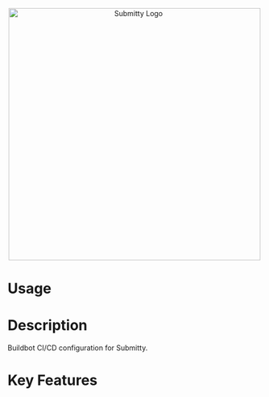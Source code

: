 <p align="center">
  <img src="http://submitty.org/images/submitty_logo.png" alt="Submitty Logo" width="500px"/>
</p>


# Usage

# Description
Buildbot CI/CD configuration for Submitty.

# Key Features